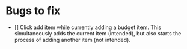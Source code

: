 # Bugs to fix
- [] Click add item while currently adding a budget item. This simultaneously adds the current item (intended), but also starts the process of adding another item (not intended).
